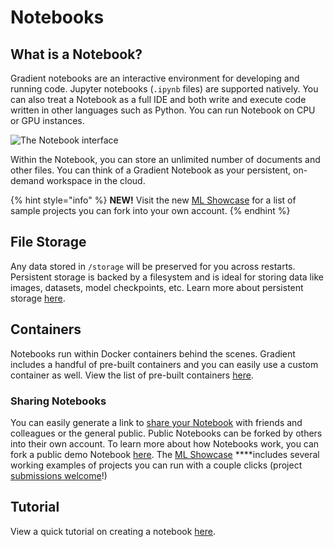 # Notebooks

## What is a Notebook?

Gradient notebooks are an interactive environment for developing and running code. Jupyter notebooks \(`.ipynb` files\) are supported natively.  You can also treat a Notebook as a full IDE and both write and execute code written in other languages such as Python.  You can run Notebook on CPU or GPU instances. 

![The Notebook interface](../../.gitbook/assets/screen-shot-2021-04-29-at-1.04.16-pm.png)

Within the Notebook, you can store an unlimited number of documents and other files. You can think of a Gradient Notebook as your persistent, on-demand workspace in the cloud.

{% hint style="info" %}
**NEW!**  Visit the new [ML Showcase](https://ml-showcase.paperspace.com/) for a list of sample projects you can fork into your own account.
{% endhint %}

## File Storage

Any data stored in `/storage` will be preserved for you across restarts. Persistent storage is backed by a filesystem and is ideal for storing data like images, datasets, model checkpoints, etc.  Learn more about persistent storage [here](create-a-notebook/notebooks-storage.md).

## Containers

Notebooks run within Docker containers behind the scenes. Gradient includes a handful of pre-built containers and you can easily use a custom container as well.  View the list of pre-built containers [here](create-a-notebook/notebook-containers/).

### Sharing Notebooks

You can easily generate a link to [share your Notebook](create-a-notebook/share-a-notebook.md) with friends and colleagues or the general public. Public Notebooks can be forked by others into their own account. To learn more about how Notebooks work, you can fork a public demo Notebook [here](https://console.paperspace.com/ps-dan/notebook/pr3k0bq87).  The [ML Showcase](https://ml-showcase.paperspace.com/) ****includes several working examples of projects you can run with a couple clicks \(project [submissions welcome](https://blog.paperspace.com/write-for-paperspace/)!\)

## Tutorial

View a quick tutorial on creating a notebook [here](../../get-started/tutorials-list/getting-started-with-gradient-notebooks-old.md).

